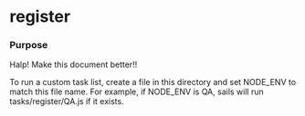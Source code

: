 # register
### Purpose
Halp!  Make this document better!!

To run a custom task list, create a file in this directory and set NODE_ENV to match this file name.  For example, if NODE_ENV is QA, sails will run tasks/register/QA.js if it exists.


<docmeta name="displayName" value="register">

